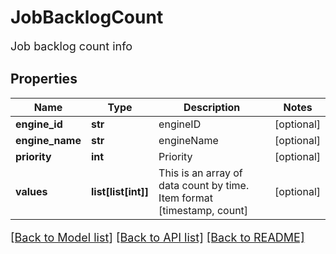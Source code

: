 # JobBacklogCount

Job backlog count info
## Properties
Name | Type | Description | Notes
------------ | ------------- | ------------- | -------------
**engine_id** | **str** | engineID | [optional] 
**engine_name** | **str** | engineName | [optional] 
**priority** | **int** | Priority | [optional] 
**values** | **list[list[int]]** | This is an array of data count by time. Item format [timestamp, count] | [optional] 

[[Back to Model list]](../README.md#documentation-for-models) [[Back to API list]](../README.md#documentation-for-api-endpoints) [[Back to README]](../README.md)

<style>
     p, ul, ol, li { font-size: 18px !important;}
</style>


